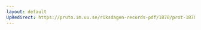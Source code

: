 ```yaml
---
layout: default
UpRedirect: https://pruto.im.uu.se/riksdagen-records-pdf/1870/prot-1870--ak--513/prot-1870--ak--513_005.pdf
---
```

